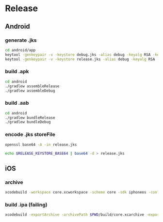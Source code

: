 # Release

## Android

### generate .jks

```sh
cd android/app
keytool -genkeypair -v -keystore debug.jks -alias debug -keyalg RSA -keysize 2048 -validity 10000
keytool -genkeypair -v -keystore release.jks -alias debug -keyalg RSA -keysize 2048 -validity 10000
```

### build .apk

```sh
cd android
./gradlew assembleRelease
./gradlew assembleDebug
```

### build .aab

```sh
cd android
./gradlew bundleRelease
./gradlew bundleDebug
```

### encode .jks storeFile

```sh
openssl base64 -A -in release.jks
```

```sh
echo $RELEASE_KEYSTORE_BASE64 | base64 -d > release.jks
```

## iOS

### archive

```sh
xcodebuild -workspace core.xcworkspace -scheme core -sdk iphoneos -configuration AppStoreDistribution archive -archivePath $PWD/build/app.xcarchive
```

### build .ipa (failing)

```sh
xcodebuild -exportArchive -archivePath $PWD/build/core.xcarchive -exportOptionsPlist core/exportOptions.plist -exportPath $PWD/build
```
